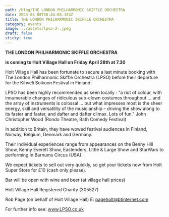 ```yaml
---
path: /blog/THE LONDON PHILHARMONIC SKIFFLE ORCHESTRA
date: 2023-04-08T16:44:03.184Z
title: THE LONDON PHILHARMONIC SKIFFLE ORCHESTRA
category: events
image: ../assets/lpso-2-.jpeg
draft: false
sticky: true
---
```

**THE LONDON PHILHARMONIC SKIFFLE ORCHESTRA** 

**is coming to Holt Village Hall on Friday April 28th at 7.30** 

Holt Village Hall has been fortunate to secure a last minute booking with The London Philharmonic Skiffle Orchestra (LPSO) before their departure for the Kihveli Soikoon Festival in Finland. 

LPSO has been highly recommended as seen locally : "a riot of colour, with innumerable changes of ridiculous sub-clown costumes throughout ... and the array of instruments is colossal ... but what impresses most is the sheer energy, skill and versatility of the musicianship – driving the show along to its faster and faster, and dafter and dafter climax. Lots of fun." John Christopher Wood (Rondo Theatre, Bath Comedy Festival)

In addition to Britain, they have wowed festival audiences in Finland, Norway, Belgium, Denmark and Germany.

Their individual experiences range from appearances on the Benny Hill Show, Kenny Everett Show, Eastenders, Little & Large Show and StarWars to performing in Barnums Circus (USA).

We expect tickets to sell out very quickly, so get your tickets now from Holt Super Store for £10 (cash only please).

Bar will be open with wine and beer (at village hall prices)

Holt Village Hall Registered Charity (305527)

Rob Page (on behalf of Holt Village Hall) E: pageholt@btinternet.com 

For further info see: www.LPSO.co.uk
